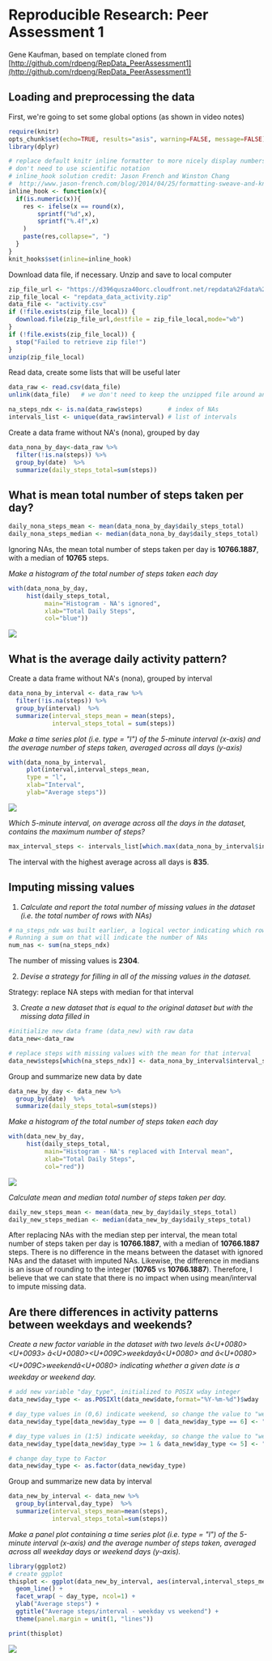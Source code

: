 # Reproducible Research: Peer Assessment 1
Gene Kaufman, based on template cloned from [http://github.com/rdpeng/RepData_PeerAssessment1](http://github.com/rdpeng/RepData_PeerAssessment1)  
## Loading and preprocessing the data
First, we're going to set some global options (as shown in video notes)

```r
require(knitr)
opts_chunk$set(echo=TRUE, results="asis", warning=FALSE, message=FALSE)
library(dplyr)

# replace default knitr inline formatter to more nicely display numbers that
# don't need to use scientific notation
# inline_hook solution credit: Jason French and Winston Chang
#  http://www.jason-french.com/blog/2014/04/25/formatting-sweave-and-knitr-output-for-2-digits/
inline_hook <- function(x){
  if(is.numeric(x)){
    res <- ifelse(x == round(x),
        sprintf("%d",x),
        sprintf("%.4f",x)
    )
    paste(res,collapse=", ")
  }
}
knit_hooks$set(inline=inline_hook)
```

Download data file, if necessary. Unzip and save to local computer

```r
zip_file_url <- "https://d396qusza40orc.cloudfront.net/repdata%2Fdata%2Factivity.zip"
zip_file_local <- "repdata_data_activity.zip"
data_file <- "activity.csv"
if (!file.exists(zip_file_local)) {
  download.file(zip_file_url,destfile = zip_file_local,mode="wb")
}
if (!file.exists(zip_file_local)) {
  stop("Failed to retrieve zip file!")
}
unzip(zip_file_local)
```

Read data, create some lists that will be useful later

```r
data_raw <- read.csv(data_file)
unlink(data_file)	# we don't need to keep the unzipped file around any longer

na_steps_ndx <- is.na(data_raw$steps)		# index of NAs
intervals_list <- unique(data_raw$interval)	# list of intervals
```


Create a data frame without NA's (nona), grouped by day

```r
data_nona_by_day<-data_raw %>%
  filter(!is.na(steps)) %>%
  group_by(date)  %>%
  summarize(daily_steps_total=sum(steps))
```

## What is mean total number of steps taken per day?


```r
daily_nona_steps_mean <- mean(data_nona_by_day$daily_steps_total)
daily_nona_steps_median <- median(data_nona_by_day$daily_steps_total)
```

Ignoring NAs, the mean total number of steps taken per day is **10766.1887**, with a median of **10765** steps.

*Make a histogram of the total number of steps taken each day*

```r
with(data_nona_by_day,
     hist(daily_steps_total,
          main="Histogram - NA's ignored",
          xlab="Total Daily Steps",
          col="blue"))
```

![](PA1_template_files/figure-html/data_nona_by_day_hist-1.png) 
          
## What is the average daily activity pattern?

Create a data frame without NA's (nona), grouped by interval

```r
data_nona_by_interval <- data_raw %>%
  filter(!is.na(steps)) %>%
  group_by(interval)  %>%
  summarize(interval_steps_mean = mean(steps),
            interval_steps_total = sum(steps))
```

*Make a time series plot (i.e. type = "l") of the 5-minute interval (x-axis) and the average number of steps taken, averaged across all days (y-axis)*

```r
with(data_nona_by_interval,
     plot(interval,interval_steps_mean, 
     type = "l",
     xlab="Interval",
     ylab="Average steps"))
```

![](PA1_template_files/figure-html/data_nona_by_interval_tsplot-1.png) 

*Which 5-minute interval, on average across all the days in the dataset, contains the maximum number of steps?*

```r
max_interval_steps <- intervals_list[which.max(data_nona_by_interval$interval_steps_total)]
```
The interval with the highest average across all days is **835**.

## Imputing missing values

1. *Calculate and report the total number of missing values in the dataset (i.e. the total number of rows with NAs)*

```r
# na_steps_ndx was built earlier, a logical vector indicating which rows had NAs. 
# Running a sum on that will indicate the number of NAs
num_nas <- sum(na_steps_ndx)
```

The number of missing values is **2304**.

2. *Devise a strategy for filling in all of the missing values in the dataset.*

Strategy: replace NA steps with median for that interval

3. *Create a new dataset that is equal to the original dataset but with the missing data filled in*

```r
#initialize new data frame (data_new) with raw data
data_new<-data_raw

# replace steps with missing values with the mean for that interval
data_new$steps[which(na_steps_ndx)] <- data_nona_by_interval$interval_steps_mean[match(data_new$interval[which(na_steps_ndx)],intervals_list)]
```

Group and summarize new data by date

```r
data_new_by_day <- data_new %>%
  group_by(date)  %>%
  summarize(daily_steps_total=sum(steps))
```

*Make a histogram of the total number of steps taken each day*

```r
with(data_new_by_day,
     hist(daily_steps_total,
          main="Histogram - NA's replaced with Interval mean",
          xlab="Total Daily Steps",
          col="red"))
```

![](PA1_template_files/figure-html/data_new_by_day_hist-1.png) 

*Calculate mean and median total number of steps taken per day.*

```r
daily_new_steps_mean <- mean(data_new_by_day$daily_steps_total)
daily_new_steps_median <- median(data_new_by_day$daily_steps_total)
```

After replacing NAs with the median step per interval, the mean total number of steps taken per day is **10766.1887**, with a median of **10766.1887** steps. There is no difference in the means between the dataset with ignored NAs and the dataset with imputed NAs. Likewise, the difference in medians is an issue of rounding to the integer (**10765** vs **10766.1887**). Therefore, I believe that we can state that there is no impact when using mean/interval to impute missing data.


## Are there differences in activity patterns between weekdays and weekends?

*Create a new factor variable in the dataset with two levels â<U+0080><U+0093> â<U+0080><U+009C>weekdayâ<U+0080> and â<U+0080><U+009C>weekendâ<U+0080> indicating whether a given date is a weekday or weekend day.*

```r
# add new variable "day_type", initialized to POSIX wday integer
data_new$day_type <- as.POSIXlt(data_new$date,format="%Y-%m-%d")$wday

# day_type values in (0,6) indicate weekend, so change the value to "weekend"
data_new$day_type[data_new$day_type == 0 | data_new$day_type == 6] <- "weekend"

# day_type values in (1:5) indicate weekday, so change the value to "weekday"
data_new$day_type[data_new$day_type >= 1 & data_new$day_type <= 5] <- "weekday"

# change day_type to Factor
data_new$day_type <- as.factor(data_new$day_type)
```

Group and summarize new data by interval

```r
data_new_by_interval <- data_new %>%
  group_by(interval,day_type)  %>%
  summarize(interval_steps_mean=mean(steps),
            interval_steps_total=sum(steps))
```

*Make a panel plot containing a time series plot (i.e. type = "l") of the 5-minute interval (x-axis) and the average number of steps taken, averaged across all weekday days or weekend days (y-axis).*

```r
library(ggplot2)
# create ggplot
thisplot <- ggplot(data_new_by_interval, aes(interval,interval_steps_mean)) +
  geom_line() +
  facet_wrap( ~ day_type, ncol=1) +
  ylab("Average steps") +
  ggtitle("Average steps/interval - weekday vs weekend") +
  theme(panel.margin = unit(1, "lines"))

print(thisplot)
```

![](PA1_template_files/figure-html/data_new_by_interval_tsplot-1.png) 

